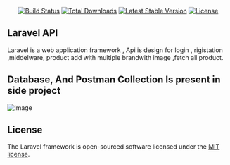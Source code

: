 

<p align="center">
<a href="https://travis-ci.org/laravel/framework"><img src="https://travis-ci.org/laravel/framework.svg" alt="Build Status"></a>
<a href="https://packagist.org/packages/laravel/framework"><img src="https://img.shields.io/packagist/dt/laravel/framework" alt="Total Downloads"></a>
<a href="https://packagist.org/packages/laravel/framework"><img src="https://img.shields.io/packagist/v/laravel/framework" alt="Latest Stable Version"></a>
<a href="https://packagist.org/packages/laravel/framework"><img src="https://img.shields.io/packagist/l/laravel/framework" alt="License"></a>
</p>

##  Laravel API

Laravel is a web application framework , Api is design for login , rigistation ,middelware, product add with multiple brandwith image ,fetch all product. 

## Database, And Postman Collection Is present in side project

![image](https://github.com/ir32/blog-2/assets/47362140/3032f915-e4e1-4a1f-a5db-f716d99029b7)


## License

The Laravel framework is open-sourced software licensed under the [MIT license](https://opensource.org/licenses/MIT).
